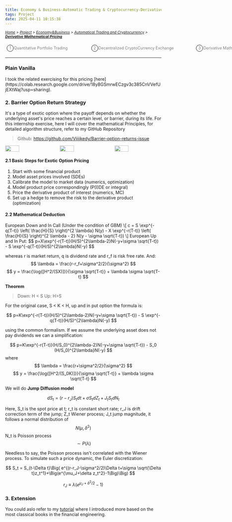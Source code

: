 ```yaml
---
title: Economy & Business-Automatic Trading & Cryptocurrency-Derivative Mathematical Pricing
tags: Project
date: 2025-04-11 10:15:38
---
```

<style>
    .image-container {
        display: flex;
        justify-content: space-between; /* 让图片均匀分布在一行中 */
        position: relative;
        hover ~ img {
        filter: blur(100000px); /* 鼠标碰到按钮后，图片变模糊 */
        }
    }
    .menu-item {
        display: inline-block; /* Ensure elements are horizontally aligned */
        margin-right: 20px;
        position: relative;
        padding: 5px;
        color: grey;
        text-decoration: none;
        font-size: 90%; /* Reduce font size */
    }
    .menu-item:hover {
        font-weight: bold;
        color: grey !important;
    }
    .menu-item::before {
        content: counter(item) " ";
        counter-increment: item;
        border: 1px solid black;
        background-color: transparent;
        border-radius: 50%;
        width: 20px;
        height: 20px;
        display: inline-block;
        text-align: center;
        line-height: 20px;
        margin-right: 1px;
        color: grey;
    }
    .menu-list {
        list-style: none; 
        counter-reset: item;
        padding: 0; /* Remove default padding */
    }
    .menu-list div {
        white-space: nowrap; /* Prevent wrapping of list items */
    }
</style>


*<small>[Home](/About/index.html) > [Project](/tags/Project/index.html) > [Economy&Business](/2025/04/11/Project/Economy/Economy/index.html) > [Automatical Trading and Cryptocurrency](/2025/04/11/Project/Economy/Automation-and-Cryptocurrency/Quantitative-Portfolio-Trading/index.html) > **[Derivative Mathematical Pricing](/2025/04/11/Project/Economy/Automation-and-Cryptocurrency/Derivative-Mathematical-Pricing/index.html)</small>***
<ol class="menu-list">
    <div>
        <li><a href="/2025/04/11/Project/Economy/Automation-and-Cryptocurrency/Quantitative-Portfolio-Trading/index.html" class="menu-item">Quantitative Portfolio Trading&nbsp;&nbsp;&nbsp;&nbsp;&nbsp;&nbsp;&nbsp;&nbsp;&nbsp;&nbsp;&nbsp;&nbsp</a>
        <a href="/2025/04/11/Project/Economy/Automation-and-Cryptocurrency/Decentralized-Cryptocurrency-Exchange" class="menu-item">Decentralized CryptoCurrency Exchange&nbsp;&nbsp;&nbsp;&nbsp;&nbsp;&nbsp;&nbsp;&nbsp;&nbsp;&nbsp;&nbsp;&nbsp</a><a href="/2025/04/11/Project/Economy/Automation-and-Cryptocurrency/Derivative-Mathematical-Pricing" class="menu-item">Derivative Mathematical Pricing&nbsp;&nbsp;&nbsp;&nbsp;&nbsp;&nbsp;&nbsp;&nbsp;&nbsp;&nbsp;&nbsp;&nbsp</a></li>
    </div>
</ol>

---

<!DOCTYPE html>
<html>
<head>
    <script src="https://polyfill.io/v3/polyfill.min.js?features=es6"></script>
    <script id="MathJax-script" async src="https://cdn.jsdelivr.net/npm/mathjax@3/es5/tex-mml-chtml.js"></script>
</head>

<h3 id="matlab-section">Plain Vanilla</h3>
I took the related exercising for this pricing [here](https://colab.research.google.com/drive/18y8GSmrwECzgv3c385CnVVefUjEXtWaj?usp=sharing).

### 2. Barrier Option Return Strategy
It's a type of exotic option where the payoff depends on whether the underlying asset's price reaches a certain level, or barrier, during its life. For this internship exercise, here I will cover the mathematical Principles, for detailed algorithm structure, refer to my GitHub Repository
> Github: https://github.com/Viiiikedy/Barrier-option-returns-issue
<div class="image-container">
    <img src="https://s2.loli.net/2024/01/06/FVxCeRfK4zSpjNs.png" style="width: 30%; height: auto;">
    <img src="https://s2.loli.net/2024/01/06/SA9FNqhtyzVafGv.png" style="width: 30%; height: auto;">
    <img src="https://s2.loli.net/2024/01/06/lHg8AWBTh1C9Uwf.png" style="width: 30%; height: auto;">
</div>


#### 2.1 Basic Steps for Exotic Option Pricing
1. Start with some financial product
2. Model asset prices involved (SDEs)
3. Calibrate the model to market data (numerics, optimization)
4. Model product price correspondingly (P(I)DE or integral)
5. Price the derivative product of interest (numerics, MC)
6. Set up a hedge to remove the risk to the derivative product (optimization)

#### 2.2 Mathematical Deduction

<body>
    <p>
       European Down and In Call (Under the condition of GBM)
        \[
        c = S \exp^{-q(T-t)} \left( \frac{H}{S} \right)^{2 \lambda} N(y) - X \exp^{-r(T-t)} \left( \frac{H}{S} \right)^{2 \lambda - 2} N(y - \sigma \sqrt{T-t})
        \]
        European Up and In Put:
        $$
        p=X\exp^{-r(T-t)}(H/S)^{2\lambda-2}N(-y+\sigma \sqrt{T-t}) - S \exp^{-q(T-t)}(H/S)^{2\lambda}N(-y)
        $$

whereas r is market return, q is dividend rate and r_f is risk free rate. And:
$$
\lambda = \frac{r-r_f+\sigma^2/2}{\sigma^2}
$$
$$
y = \frac{\log{[H^2/(SX)]}}{\sigma \sqrt{T-t}} + \lambda \sigma \sqrt{T-t}
$$

**Theorem**
> Down: H < S
> Up: H>S

For the original case, S < K < H, up and in put option the formula is:

$$
p=K\exp^{-r(T-t)}(H/S)^{2\lambda-2}N(-y+\sigma \sqrt{T-t}) - S \exp^{-q(T-t)}(H/S)^{2\lambda}N(-y)
$$

using the common formalism. If we assume the underlying asset does not pay dividends we can a simplification:

$$
p=K\exp^{-r(T-t)}(H/S_0)^{2\lambda-2}N(-y+\sigma \sqrt{T-t}) - S_0 (H/S_0)^{2\lambda}N(-y)
$$
where
$$
\lambda = \frac{r+\sigma^2/2}{\sigma^2}
$$
$$
y = \frac{\log{[H^2/(S_0K)]}}{\sigma \sqrt{T-t}} + \lambda \sigma \sqrt{T-t}
$$

We will do **Jump Diffusion model**

$$
dS_t = (r-r_J)S_t dt + \sigma S_t dZ_t +J_tS_tdN_t
$$

Here, S_t is the spot price at t; r_t is constant short rate; r_J is drift correction term of the jump; Z_t Wiener process; J_t jump magnitude, it follows a normal distribution of $$N(\mu, \delta^2)$$ N_t is Poisson process $$\sim P(\lambda)$$

Needless to say, the Poisson process isn't correlated with the Wiener process. To simulate such a price dynamic, the Euler discretization:

$$
S_t = S_{t-\Delta t}\Big( e^{(r-r_J-\sigma^2/2)\Delta t+\sigma \sqrt{\Delta t}z_t^1}+\Big(e^{\mu_J+\delta z_t^2}-1\Big)\Big)
$$

$$
r_J \equiv \lambda\Big(e^{\mu_J+\delta^2/2}-1\Big)
$$

### 3. Extension
You could aslo refer to my [tutorial](/2023/09/11/Interview/Quant-Tutorial/Quant-Tutorial/index.html) where I introduced more based on the most classical books in the financial engineering.
    </p>
</body>
</html>